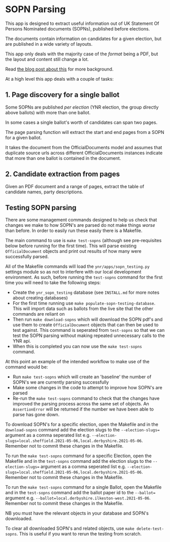 # SOPN Parsing

This app is designed to extract useful information out of UK Statement
Of Persons Nominated documents (SOPNs), published before elections.

The documents contain information on candidates for a given election,
but are published in a wide variety of layouts.

This app only deals with the majority case of the _format_ being a PDF,
but the layout and content still change a lot.

Read [the blog post about this](https://democracyclub.org.uk/blog/2018/03/12/machine-learning-help-elections/)
for more background.

At a high level this app deals with a couple of tasks:

## 1. Page discovery for a single ballot

Some SOPNs are published _per election_ (YNR election, the group
directly above ballots) with more than one ballot.

In some cases a single ballot's worth of candidates can span two pages.

The page parsing function will extract the start and end pages from a
SOPN for a given ballot.

It takes the document from the OfficialDocuments model and assumes
that duplicate source urls across different OfficialDocuments instances
indicate that more than one ballot is contained in the document.

## 2. Candidate extraction from pages

Given an PDF document and a range of pages, extract the table of
candidate names, party descriptions.


## Testing SOPN parsing

There are some management commands designed to help us check that
changes we make to how SOPN's are parsed do not make things *worse* than
before. In order to easily run these easily there is a Makefile.

The main command to use is `make test-sopns` (although see pre-requisites below before running for the first time). This will parse existing
`OfficialDocument` objects and print out results of how many were
successfully parsed.

All of the Makefile commands will load the `ynr/apps/sopn_testing.py` settings
module so as not to interfere with our local development environment. As such,
before running the `test-sopns` command for the first time you will need to take
the following steps:

- Create the `ynr_sopn_testing` database (see `INSTALL.md` for more
notes about creating databases)
- For the first time running use `make populate-sopn-testing-database`. This
will import data such as ballots from the live site that the other commands are
reliant on
- Then run `make download-sopns` which will download the SOPN pdf's and use them
to create `OfficialDocument` objects that can then be used to test against. This
command is seperated from `test-sopns` so that we can test the SOPN parsing
without making repeated unnecessary calls to the YNR api.
- When this is completed you can now use the `make test-sopns` command.

At this point an example of the intended workflow to make use of the command
would be:
- Run `make test-sopns` which will create an 'baseline' the number of SOPN's we
are currently parsing successfully
- Make some changes in the code to attempt to improve how SOPN's are parsed
- Re-run the `make test-sopns` command to check that the changes have improved
the parsing process across the same set of objects. An `AssertionError` will be
returned if the number we have been able to parse has gone down.

To download SOPN's for a specific election, open the Makefile and in the
`download-sopns` command add the election slugs to the `--election-slugs=`
argument as a comma seperated list e.g.
`--election-slugs=local.sheffield.2021-05-06,local.derbyshire.2021-05-06`.
Remember not to commit these changes in the Makefile.

To run the `make test-sopns` command for a specific Election, open the Makefile
and in the `test-sopns` command add the election slugs to the `--election-slugs=`
argument as a comma seperated list e.g.
`--election-slugs=local.sheffield.2021-05-06,local.derbyshire.2021-05-06`.
Remember not to commit these changes in the Makefile.

To run the `make test-sopns` command for a single Ballot, open the Makefile
and in the `test-sopns` command add the ballot paper id to the `--ballot=`
argument e.g. `--ballot=local.derbyshire.ilkeston-west.2021-05-06`.
Remember not to commit these changes in the Makefile.

NB you must have the relevant objects in your database and SOPN's downloaded.

To clear all downloaded SOPN's and related objects, use `make delete-test-sopns`.
This is useful if you want to rerun the testing from scratch.
